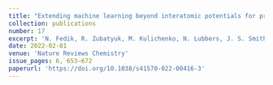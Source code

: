 ```yaml
---
title: "Extending machine learning beyond interatomic potentials for predicting molecular properties"
collection: publications
number: 17
excerpt: 'N. Fedik, R. Zubatyuk, M. Kulichenko, N. Lubbers, J. S. Smith, B. Nebgen, R. Messerly, Y. W. Li, A. I. Boldyrev, K. Barros, O. Isayev, S. Tretiak'
date: 2022-02-01
venue: 'Nature Reviews Chemistry'
issue_pages: 6, 653–672 
paperurl: 'https://doi.org/10.1038/s41570-022-00416-3'
---
```

